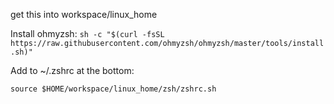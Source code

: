 get this into workspace/linux_home

Install ohmyzsh: `sh -c "$(curl -fsSL https://raw.githubusercontent.com/ohmyzsh/ohmyzsh/master/tools/install.sh)"`

Add to ~/.zshrc at the bottom:
```
source $HOME/workspace/linux_home/zsh/zshrc.sh
```
